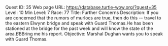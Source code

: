 Quest ID: 35
Web page URL: https://database.turtle-wow.org/?quest=35
Level: 10
Min Level: 7
Race: 77
Title: Further Concerns
Description: If you are concerned that the rumors of murlocs are true, then do this -- travel to the eastern Elwynn bridge and speak with Guard Thomas.He has been stationed at the bridge for the past week and will know the state of the area.$B$BBring me his report.
Objective: Marshal Dughan wants you to speak with Guard Thomas.
